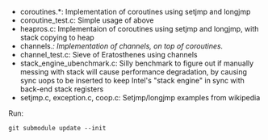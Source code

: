 - coroutines.*: Implementation of coroutines using setjmp and longjmp
- coroutine_test.c: Simple usage of above
- heapros.c: Implementaion of coroutines using setjmp and longjmp, with stack copying to heap
- channels.*: Implementation of channels, on top of coroutines.*
- channel_test.c: Sieve of Eratosthenes using channels
- stack_engine_ubenchmark.c: Silly benchmark to figure out if manually messing with stack will cause performance degradation, by causing sync uops to be inserted to keep Intel's "stack engine" in sync with back-end stack registers
- setjmp.c, exception.c, coop.c: Setjmp/longjmp examples from wikipedia




Run:

    git submodule update --init
